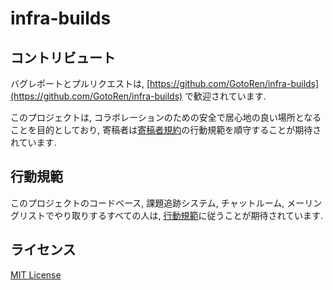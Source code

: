 # infra-builds

## コントリビュート

バグレポートとプルリクエストは, [https://github.com/GotoRen/infra-builds](https://github.com/GotoRen/infra-builds) で歓迎されています.

このプロジェクトは, コラボレーションのための安全で居心地の良い場所となることを目的としており, 寄稿者は[寄稿者規約](http://contributor-covenant.org)の行動規範を順守することが期待されています.

## 行動規範

このプロジェクトのコードベース, 課題追跡システム, チャットルーム, メーリングリストでやり取りするすべての人は, [行動規範](./.github/CODE_OF_CONDUCT.md)に従うことが期待されています.

## ライセンス

[MIT License](./LICENSE)
